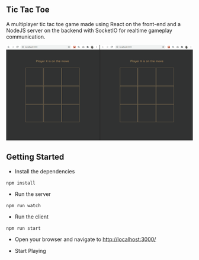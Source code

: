 ## Tic Tac Toe

A multiplayer tic tac toe game made using React on the front-end and a NodeJS server on the backend with SocketIO for realtime gameplay communication.

![demo screenshot](./screenshots/tictactoe.gif)

## Getting Started

- Install the dependencies

```
npm install
```

- Run the server

```
npm run watch
```

- Run the client

```
npm run start
```

- Open your browser and navigate to [http://localhost:3000/](http://localhost:3000/)

- Start Playing
